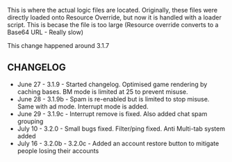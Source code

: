 This is where the actual logic files are located. Originally, these files were directly loaded onto Resource Override, but now it is handled with a loader script. This is becase the file is too large (Resource override converts to a Base64 URL - Really slow)


This change happened around 3.1.7


## CHANGELOG

 - June 27 - 3.1.9 - Started changelog. Optimised game rendering by caching bases. BM mode is limited at 25 to prevent misuse.
 - June 28 - 3.1.9b - Spam is re-enabled but is limited to stop misuse. Same with ad mode. Interrupt mode is added.
 - June 29 - 3.1.9c - Interrupt remove is fixed. Also added chat spam grouping
 - July 10 - 3.2.0 - Small bugs fixed. Filter/ping fixed. Anti Multi-tab system added
 - July 16 - 3.2.0b - 3.2.0c - Added an account restore button to mitigate people losing their accounts
